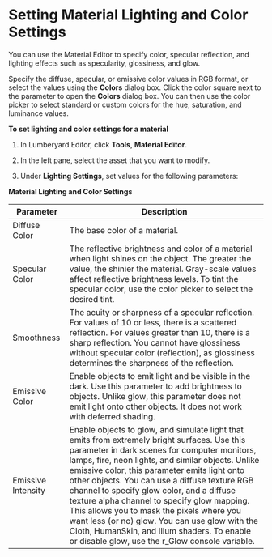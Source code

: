 # Setting Material Lighting and Color Settings<a name="mat-color-lighting"></a>

You can use the Material Editor to specify color, specular reflection, and lighting effects such as specularity, glossiness, and glow\.

Specify the diffuse, specular, or emissive color values in RGB format, or select the values using the **Colors** dialog box\. Click the color square next to the parameter to open the **Colors** dialog box\. You can then use the color picker to select standard or custom colors for the hue, saturation, and luminance values\.

**To set lighting and color settings for a material**

1. In Lumberyard Editor, click **Tools**, **Material Editor**\. 

1. In the left pane, select the asset that you want to modify\. 

1. Under **Lighting Settings**, set values for the following parameters: 


**Material Lighting and Color Settings**  

| Parameter | Description | 
| --- | --- | 
| Diffuse Color | The base color of a material\. | 
| Specular Color | The reflective brightness and color of a material when light shines on the object\. The greater the value, the shinier the material\. Gray\-scale values affect reflective brightness levels\. To tint the specular color, use the color picker to select the desired tint\. | 
| Smoothness | The acuity or sharpness of a specular reflection\. For values of 10 or less, there is a scattered reflection\. For values greater than 10, there is a sharp reflection\. You cannot have glossiness without specular color \(reflection\), as glossiness determines the sharpness of the reflection\.  | 
| Emissive Color | Enable objects to emit light and be visible in the dark\. Use this parameter to add brightness to objects\. Unlike glow, this parameter does not emit light onto other objects\. It does not work with deferred shading\. | 
| Emissive Intensity | Enable objects to glow, and simulate light that emits from extremely bright surfaces\. Use this parameter in dark scenes for computer monitors, lamps, fire, neon lights, and similar objects\. Unlike emissive color, this parameter emits light onto other objects\. You can use a diffuse texture RGB channel to specify glow color, and a diffuse texture alpha channel to specify glow mapping\. This allows you to mask the pixels where you want less \(or no\) glow\. You can use glow with the Cloth, HumanSkin, and Illum shaders\. To enable or disable glow, use the r\_Glow console variable\.  | 